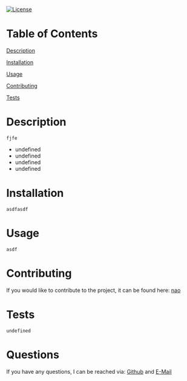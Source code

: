 
[![License](https://img.shields.io/badge/License-MIT-yellow.svg)](https://opensource.org/licenses/MIT)

# Table of Contents

[Description](#Description)

[Installation](#Installation)

[Usage](#Usage)

[Contributing](#Contributing)

[Tests](#Tests)

# Description
```
fjfe
```
- undefined
- undefined
- undefined
- undefined
# Installation
```
asdfasdf
```
# Usage
```
asdf
```
# Contributing
If you would like to contribute to the project, it can be found here: [nao](undefined)
# Tests
```
undefined
```
# Questions
If you have any questions, I can be reached via: [Github](github.com/asdf) and [E-Mail](undefined)